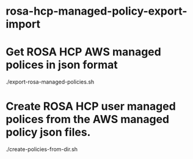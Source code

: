 # rosa-hcp-managed-policy-export-import

# Get ROSA HCP AWS managed polices in json format
./export-rosa-managed-policies.sh

# Create ROSA HCP user managed polices from the AWS managed policy json files.
./create-policies-from-dir.sh
